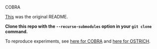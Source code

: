 COBRA

[This](README_ORIG.md) was the original README.

**Clone this repo with the `--recurse-submodules` option in your `git clone` command.**

To reproduce experiments, see [here for COBRA](COBRA_EXPERIMENTS.md) and [here for OSTRICH](OSTRICH_EXPERIMENTS.md).